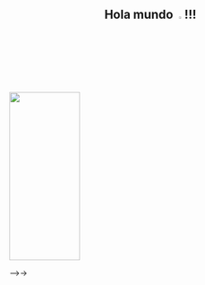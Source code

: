 <h2 align="center">Hola mundo <img src="https://images.emojiterra.com/google/android-nougat/512px/1f596.png" width=3%>!!!</h2>
<img src="https://cdn.dribbble.com/users/2158774/screenshots/4416038/music-boy.gif" paddig-left=50px height=300px width=50%>


-->->

<!--
**Cesar-Ignacio/Cesar-Ignacio** is a ✨ _special_ ✨ repository because its `README.md` (this file) appears on your GitHub profile.

Here are some ideas to get you started:

- 🔭 I’m currently working on ...
- 🌱 I’m currently learning Javascript
- 👯 I’m looking to collaborate on ...
- 🤔 I’m looking for help with ...
- 💬 Ask me about ...
- 📫 How to reach me: ...dd
- 😄 Pronouns: ...
- ⚡ Fun fact: 
